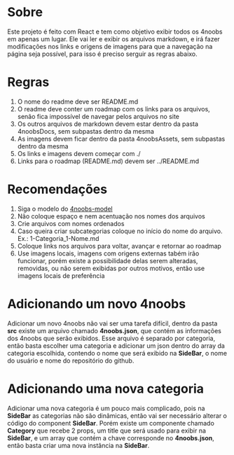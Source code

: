 # Sobre

Este projeto é feito com React e tem como objetivo exibir todos os 4noobs em apenas um lugar. Ele vai ler e exibir os arquivos markdown, e irá fazer modificações nos links e origens de imagens para que a navegação na página seja possível, para isso é preciso serguir as regras abaixo.

# Regras

1. O nome do readme deve ser README.md
2. O readme deve conter um roadmap com os links para os arquivos, senão fica impossível de navegar pelos arquivos no site
3. Os outros arquivos de markdown devem estar dentro da pasta 4noobsDocs, sem subpastas dentro da mesma
4. As imagens devem ficar dentro da pasta 4noobsAssets, sem subpastas dentro da mesma
5. Os links e imagens devem começar com ./
6. Links para o roadmap (README.md) devem ser ../README.md

# Recomendações

1. Siga o modelo do [4noobs-model](https://github.com/danilomacb/4noobs-model)
2. Não coloque espaço e nem acentuação nos nomes dos arquivos
3. Crie arquivos com nomes ordenados
4. Caso queira criar subcategorias coloque no início do nome do arquivo. Ex.: 1-Categoria_1-Nome.md
5. Coloque links nos arquivos para voltar, avançar e retornar ao roadmap
6. Use imagens locais, imagens com origens externas tabém irão funcionar, porém existe a possibilidade delas serem alteradas, removidas, ou não serem exibidas por outros motivos, então use imagens locais de preferência

# Adicionando um novo 4noobs

Adicionar um novo 4noobs não vai ser uma tarefa difícil, dentro da pasta **src** existe um arquivo chamado **4noobs.json**, que contém as informações dos 4noobs que serão exibidos. Esse arquivo é separado por categoria, então basta escolher uma categoria e adicionar um json dentro do array da categoria escolhida, contendo o nome que será exibido na **SideBar**, o nome do usuário e nome do repositório do github.

# Adicionando uma nova categoria

Adicionar uma nova categoria é um pouco mais complicado, pois na **SideBar** as categorias não são dinâmicas, então vai ser necessário alterar o código do component **SideBar**. Porém existe um componente chamado **Category** que recebe 2 props, um title que será usado para exibir na **SideBar**, e um array que contém a chave corresponde no **4noobs.json**, então basta criar uma nova instância na **SideBar**.
